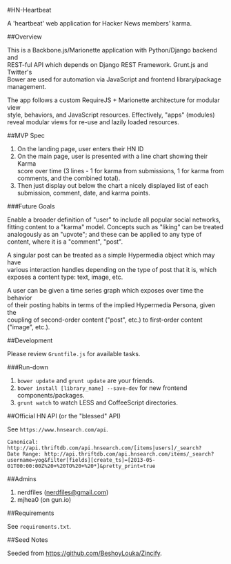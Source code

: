 #HN-Heartbeat

A 'heartbeat' web application for Hacker News members' karma.

##Overview

This is a Backbone.js/Marionette application with Python/Django backend and  
REST-ful API which depends on Django REST Framework. Grunt.js and Twitter's  
Bower are used for automation via JavaScript and frontend library/package  
management.

The app follows a custom RequireJS + Marionette architecture for modular view  
style, behaviors, and JavaScript resources. Effectively, "apps" (modules)  
reveal modular views for re-use and lazily loaded resources.

##MVP Spec

1. On the landing page, user enters their HN ID
2. On the main page, user is presented with a line chart showing their Karma  
   score over time (3 lines - 1 for karma from submissions, 1 for karma from  
   comments, and the combined total).
3. Then just display out below the chart a nicely displayed list of each  
   submission, comment, date, and karma points.

###Future Goals

Enable a broader definition of "user" to include all popular social networks,  
fitting content to a "karma" model. Concepts such as "liking" can be treated  
analogously as an "upvote"; and these can be applied to any type of content, 
where it is a "comment", "post". 

A singular post can be treated as a simple Hypermedia object which may have  
various interaction handles depending on the type of post that it is, which  
exposes a content type: text, image, etc.

A user can be given a time series graph which exposes over time the behavior  
of their posting habits in terms of the implied Hypermedia Persona, given the  
coupling of second-order content ("post", etc.) to first-order content  
("image", etc.).

##Development

Please review ``Gruntfile.js`` for available tasks.

###Run-down

1. ``bower update`` and ``grunt update`` are your friends.
2. ``bower install [library_name] --save-dev`` for new frontend components/packages.
3. ``grunt watch`` to watch LESS and CoffeeScript directories.

##Official HN API (or the "blessed" API)

See ``https://www.hnsearch.com/api``.

    Canonical: http://api.thriftdb.com/api.hnsearch.com/[items|users]/_search?
    Date Range: http://api.thriftdb.com/api.hnsearch.com/items/_search?username=yog&filter[fields][create_ts]=[2013-05-01T00:00:00Z%20+%20TO%20+%20*]&pretty_print=true

##Admins

1. nerdfiles (nerdfiles@gmail.com)
2. mjhea0 (on gun.io)

##Requirements

See ``requirements.txt``.

##Seed Notes

Seeded from https://github.com/BeshoyLouka/Zincify.
